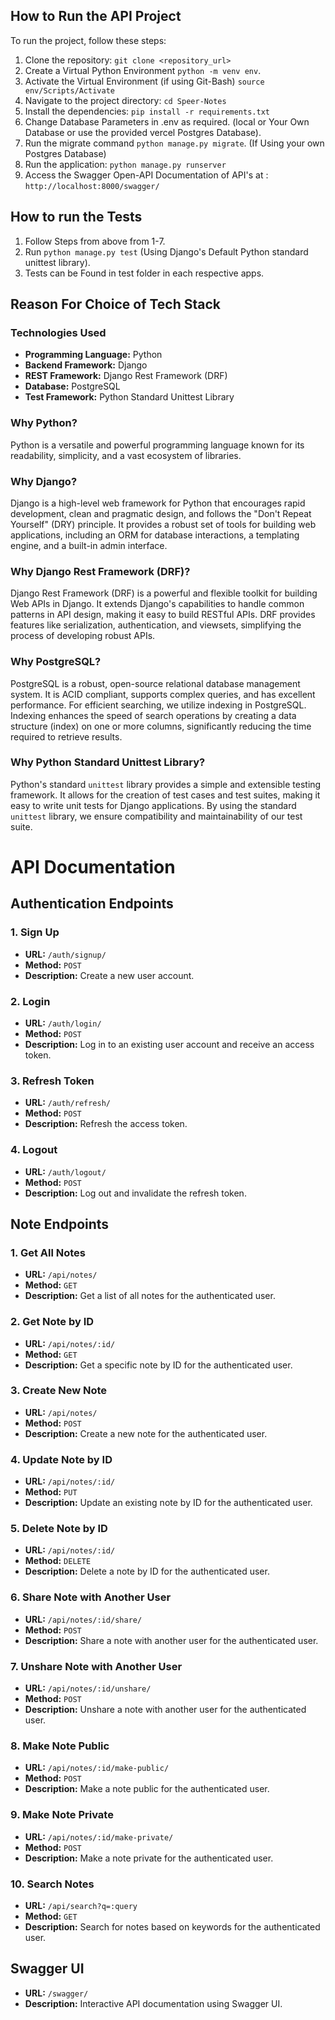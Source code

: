 ## How to Run the API Project
To run the project, follow these steps:

1. Clone the repository: `git clone <repository_url>`
2. Create a Virtual Python Environment `python -m venv env`.
3. Activate the Virtual Environment (if using Git-Bash) `source env/Scripts/Activate`
4. Navigate to the project directory: `cd Speer-Notes`
5. Install the dependencies: `pip install -r requirements.txt`
6. Change Database Parameters in .env as required. (local or Your Own Database or use the provided vercel Postgres Database).
7. Run the migrate command `python manage.py migrate`. (If Using your own Postgres Database)
8. Run the application: `python manage.py runserver`
9. Access the Swagger Open-API Documentation of API's at : `http://localhost:8000/swagger/`

## How to run the Tests

1. Follow Steps from above from 1-7.
2. Run `python manage.py test` (Using Django's Default Python standard unittest library).
3. Tests can be Found in test folder in each respective apps.

## Reason For Choice of Tech Stack

### Technologies Used

- **Programming Language:** Python
- **Backend Framework:** Django
- **REST Framework:** Django Rest Framework (DRF)
- **Database:** PostgreSQL
- **Test Framework:** Python Standard Unittest Library

### Why Python?

Python is a versatile and powerful programming language known for its readability, simplicity, and a vast ecosystem of libraries.

### Why Django?

Django is a high-level web framework for Python that encourages rapid development, clean and pragmatic design, and follows the "Don't Repeat Yourself" (DRY) principle. It provides a robust set of tools for building web applications, including an ORM for database interactions, a templating engine, and a built-in admin interface.

### Why Django Rest Framework (DRF)?

Django Rest Framework (DRF) is a powerful and flexible toolkit for building Web APIs in Django. It extends Django's capabilities to handle common patterns in API design, making it easy to build RESTful APIs. DRF provides features like serialization, authentication, and viewsets, simplifying the process of developing robust APIs.

### Why PostgreSQL?

PostgreSQL is a robust, open-source relational database management system. It is ACID compliant, supports complex queries, and has excellent performance. For efficient searching, we utilize indexing in PostgreSQL. Indexing enhances the speed of search operations by creating a data structure (index) on one or more columns, significantly reducing the time required to retrieve results.

### Why Python Standard Unittest Library?

Python's standard `unittest` library provides a simple and extensible testing framework. It allows for the creation of test cases and test suites, making it easy to write unit tests for Django applications. By using the standard `unittest` library, we ensure compatibility and maintainability of our test suite.

# API Documentation

## Authentication Endpoints

### 1. Sign Up

- **URL:** `/auth/signup/`
- **Method:** `POST`
- **Description:** Create a new user account.

### 2. Login

- **URL:** `/auth/login/`
- **Method:** `POST`
- **Description:** Log in to an existing user account and receive an access token.

### 3. Refresh Token

- **URL:** `/auth/refresh/`
- **Method:** `POST`
- **Description:** Refresh the access token.

### 4. Logout

- **URL:** `/auth/logout/`
- **Method:** `POST`
- **Description:** Log out and invalidate the refresh token.

## Note Endpoints

### 1. Get All Notes

- **URL:** `/api/notes/`
- **Method:** `GET`
- **Description:** Get a list of all notes for the authenticated user.

### 2. Get Note by ID

- **URL:** `/api/notes/:id/`
- **Method:** `GET`
- **Description:** Get a specific note by ID for the authenticated user.

### 3. Create New Note

- **URL:** `/api/notes/`
- **Method:** `POST`
- **Description:** Create a new note for the authenticated user.

### 4. Update Note by ID

- **URL:** `/api/notes/:id/`
- **Method:** `PUT`
- **Description:** Update an existing note by ID for the authenticated user.

### 5. Delete Note by ID

- **URL:** `/api/notes/:id/`
- **Method:** `DELETE`
- **Description:** Delete a note by ID for the authenticated user.

### 6. Share Note with Another User

- **URL:** `/api/notes/:id/share/`
- **Method:** `POST`
- **Description:** Share a note with another user for the authenticated user.

### 7. Unshare Note with Another User

- **URL:** `/api/notes/:id/unshare/`
- **Method:** `POST`
- **Description:** Unshare a note with another user for the authenticated user.

### 8. Make Note Public

- **URL:** `/api/notes/:id/make-public/`
- **Method:** `POST`
- **Description:** Make a note public for the authenticated user.

### 9. Make Note Private

- **URL:** `/api/notes/:id/make-private/`
- **Method:** `POST`
- **Description:** Make a note private for the authenticated user.

### 10. Search Notes

- **URL:** `/api/search?q=:query`
- **Method:** `GET`
- **Description:** Search for notes based on keywords for the authenticated user.

## Swagger UI

- **URL:** `/swagger/`
- **Description:** Interactive API documentation using Swagger UI.
